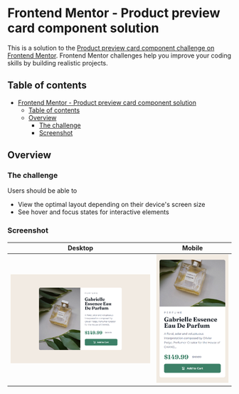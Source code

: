 # Frontend Mentor - Product preview card component solution

This is a solution to the [Product preview card component challenge on Frontend Mentor](https://www.frontendmentor.io/challenges/product-preview-card-component-GO7UmttRfa). Frontend Mentor challenges help you improve your coding skills by building realistic projects. 

## Table of contents

- [Frontend Mentor - Product preview card component solution](#frontend-mentor---product-preview-card-component-solution)
  - [Table of contents](#table-of-contents)
  - [Overview](#overview)
    - [The challenge](#the-challenge)
    - [Screenshot](#screenshot)

## Overview

### The challenge

Users should be able to

- View the optimal layout depending on their device's screen size
- See hover and focus states for interactive elements

### Screenshot

| Desktop | Mobile |
| ------- | ------ |
| <img src="screenshots/desktop.png" width="400"> | <img src="screenshots/mobile.png" width="200"> |

